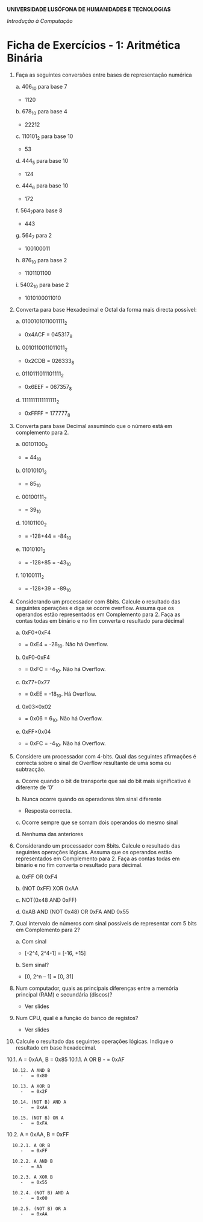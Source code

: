 **UNIVERSIDADE LUSÓFONA DE HUMANIDADES E TECNOLOGIAS**

*Introdução à Computação*

# Ficha de Exercícios - 1: Aritmética Binária


1. Faça as seguintes conversões entre bases de representação numérica

   a. 406<sub>10</sub> para base 7
   	-   1120
   
   b. 678<sub>10</sub>  para base 4
      -   22212
   
   c. 110101<sub>2</sub>  para base 10
      -   53
   
   d. 444<sub>5</sub> para base 10
      -   124   
      
   e. 444<sub>6</sub> para base 10
      -   172   
   
   f. 564<sub>7</sub>para base 8
      -   443
      
   g. 564<sub>7</sub> para 2
      -   100100011

   h. 876<sub>10</sub>  para base 2
      -   1101101100
   
   i. 5402<sub>10</sub>  para base 2 
      -   1010100011010

2. Converta para base Hexadecimal e Octal da forma mais directa possível:

   a. 0100101011001111<sub>2</sub>
      -   0x4ACF = 045317<sub>8</sub>
   
   b. 0010110011011011<sub>2</sub>
      -   0x2CDB = 026333<sub>8</sub>   
   
   c. 0110111011101111<sub>2</sub>
      -   0x6EEF = 067357<sub>8</sub>   
   
   d. 1111111111111111<sub>2</sub>
      -   0xFFFF = 177777<sub>8</sub>   

3. Converta para base Decimal assumindo que o número está em complemento para 2.

   a. 00101100<sub>2</sub>
      -   = 44<sub>10</sub>    
   
   b. 01010101<sub>2</sub>
      -   = 85<sub>10</sub>  
   
   c. 00100111<sub>2</sub>
      -   = 39<sub>10</sub>     
   
   d. 10101100<sub>2</sub>
      -   = -128+44 = -84<sub>10</sub>     
   
   e. 11010101<sub>2</sub>
      -   = -128+85 = -43<sub>10</sub>     
   
   f. 10100111<sub>2</sub>
      -   = -128+39 = -89<sub>10</sub>     

4. Considerando um processador com 8bits. Calcule o resultado das seguintes operações e diga se ocorre overflow. Assuma que os operandos estão representados em Complemento para 2. Faça as contas todas em binário e no fim converta o resultado para décimal

   a. 0xF0+0xF4
      -   = 0xE4 = -28<sub>10</sub>. Não há Overflow.
   
   b. 0xF0-0xF4
      -   = 0xFC = -4<sub>10</sub>. Não há Overflow.
   
   c. 0x77+0x77
      -   = 0xEE = -18<sub>10</sub>. Há Overflow.   
   
   d. 0x03×0x02
      -   = 0x06 = 6<sub>10</sub>. Não há Overflow.  
   
   e. 0xFF×0x04
      -   = 0xFC = -4<sub>10</sub>. Não há Overflow.

5. Considere um processador com 4-bits. Qual das seguintes afirmações é correcta sobre o sinal de Overflow resultante de uma soma ou subtracção.

   a. Ocorre quando o bit de transporte que sai do bit mais significativo é diferente de ‘0’
   
   b. Nunca ocorre quando os operadores têm sinal diferente
      -   Resposta correcta.
   
   c. Ocorre sempre que se somam dois operandos do mesmo sinal
   
   d. Nenhuma das anteriores


6. Considerando um processador com 8bits. Calcule o resultado das seguintes operações lógicas. Assuma que os operandos estão representados em Complemento para 2. Faça as contas todas em binário e no fim converta o resultado para décimal.

   a. 0xFF OR 0xF4
   
   b. (NOT 0xFF) XOR 0xAA
   
   c. NOT(0x48 AND 0xFF)
   
   d. 0xAB AND (NOT 0x48) OR 0xFA AND 0x55


7. Qual intervalo de números com sinal possíveis de representar com 5 bits em Complemento para 2?

   a.   Com sinal
      -   [-2^4, 2^4-1] = [-16, +15]

   b.   Sem sinal?
      -   [0, 2^n – 1] = [0, 31]   
   
8. Num computador, quais as principais diferenças entre a memória principal (RAM) e secundária (discos)?
   -   Ver slides

9. Num CPU, qual é a função do banco de registos?
   -   Ver slides

10. Calcule o resultado das seguintes operações lógicas. Indique o resultado em base hexadecimal.

   10.1. A = 0xAA, B = 0x85
      10.1.1. A OR B
         -   = 0xAF
         
      10.12. A AND B
         -   = 0x80
         
      10.13. A XOR B
         -   = 0x2F
         
      10.14. (NOT B) AND A
         -   = 0xAA
         
      10.15. (NOT B) OR A
         -   = 0xFA
         
   10.2. A = 0xAA, B = 0xFF
   
      10.2.1. A OR B
         -   = 0xFF
         
      10.2.2. A AND B
         -   = AA
         
      10.2.3. A XOR B
         -   = 0x55
         
      10.2.4. (NOT B) AND A
         -   = 0x00
         
      10.2.5. (NOT B) OR A
         -   = 0xAA


